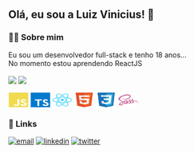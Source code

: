 
## Olá, eu sou a Luiz Vinicius! 👋

### 👨‍💻 Sobre mim
Eu sou um desenvolvedor full-stack e tenho 18 anos...  
No momento estou aprendendo ReactJS  
<br>
<img height="180em" src="https://github-readme-stats.vercel.app/api?username=skelclique&show_icons=true&theme=dracula&include_all_commits=true&count_private=true"/> <img height="180em" src="https://github-readme-stats.vercel.app/api/top-langs/?username=skelclique&layout=compact&langs_count=7&theme=dracula"/>
<div style="display: inline_block">
  <a href="https://developer.mozilla.org/docs/Web/JavaScript" target="blank"><img align="center" height="30" width="40" src="https://raw.githubusercontent.com/devicons/devicon/master/icons/javascript/javascript-plain.svg"></a>
  <a href="https://www.typescriptlang.org/docs/" target="blank"><img align="center" height="30" width="40" src="https://raw.githubusercontent.com/devicons/devicon/master/icons/typescript/typescript-plain.svg"></a>
  <a href="https://reactjs.org/" target="blank"><img align="center" height="30" width="40" src="https://raw.githubusercontent.com/devicons/devicon/master/icons/react/react-original.svg"></a>
  <img align="center" height="30" width="40" src="https://raw.githubusercontent.com/devicons/devicon/master/icons/html5/html5-original.svg">
  <img align="center" height="30" width="40" src="https://raw.githubusercontent.com/devicons/devicon/master/icons/css3/css3-original.svg">
  <img align="center" height="30" width="40" src="https://raw.githubusercontent.com/devicons/devicon/master/icons/sass/sass-original.svg">
</div>

### 🔗 Links
[![email](https://img.shields.io/badge/-Gmail-%23333?style=for-the-badge&logo=gmail&logoColor=white)](mailto:luizviniciusbortolo@gmail.com)
[![linkedin](https://img.shields.io/badge/linkedin-0A66C2?style=for-the-badge&logo=linkedin&logoColor=white)](https://www.linkedin.com/in/viniciusbortolo)
[![twitter](https://img.shields.io/badge/twitter-1DA1F2?style=for-the-badge&logo=twitter&logoColor=white)](https://twitter.com/skelcliquey)


